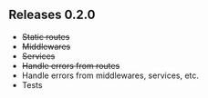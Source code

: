 ## Releases 0.2.0

* ~~Static routes~~
* ~~Middlewares~~
* ~~Services~~
* ~~Handle errors from routes~~
* Handle errors from middlewares, services, etc.
* Tests